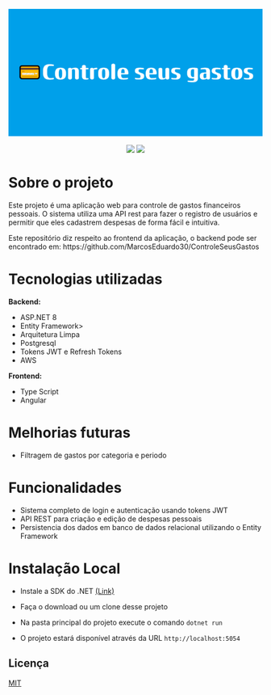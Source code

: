 <p align="center">
  <img src="https://raw.githubusercontent.com/MarcosEduardo30/Banners/refs/heads/main/Controle_seus_gastos%20(2).png">
</p>
<p align="center">
  <img src="https://img.shields.io/badge/C%23-blue">
  <img src="https://img.shields.io/badge/asp.net-darkblue">
</p>



<h1> Sobre o projeto</h1>
<p>
  Este projeto é uma aplicação web para controle de gastos financeiros pessoais. O sistema utiliza uma API rest para fazer o registro de usuários e permitir que eles cadastrem despesas de forma fácil e intuitiva.
</p>
<p>Este repositório diz respeito ao frontend da aplicação, o backend pode ser encontrado em: https://github.com/MarcosEduardo30/ControleSeusGastos


<br/>
<h1>Tecnologias utilizadas</h1>

**Backend:**

* ASP.NET 8
* Entity Framework>
* Arquitetura Limpa
* Postgresql
* Tokens JWT e Refresh Tokens
* AWS

**Frontend:**

  * Type Script
  * Angular

<h1>Melhorias futuras</h1>
<ul>
  <li>Filtragem de gastos por categoria e periodo</li>
</ul>

<h1>Funcionalidades</h1>

* Sistema completo de login e autenticação usando tokens JWT
* API REST para criação e edição de despesas pessoais
* Persistencia dos dados em banco de dados relacional utilizando o Entity Framework

<h1>Instalação Local</h1>

* Instale a SDK do .NET  <a href="https://dotnet.microsoft.com/pt-br/download/dotnet"> (Link) </a>

* Faça o download ou um clone desse projeto

* Na pasta principal do projeto execute o comando
``
dotnet run
``

* O projeto estará disponível através da URL `http://localhost:5054`

## Licença

<a href="https://github.com/MarcosEduardo30/BookFinder/blob/master/LICENSE">MIT</a>

